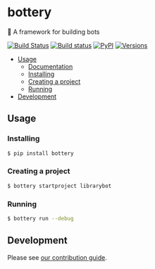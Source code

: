 # bottery
:battery: A framework for building bots

[![Build Status](https://travis-ci.org/rougeth/bottery.svg?branch=master)](https://travis-ci.org/rougeth/bottery)
[![Build status](https://ci.appveyor.com/api/projects/status/we3h64nj98vvxcre/branch/master?svg=true)](https://ci.appveyor.com/project/rougeth/bottery/branch/master)
[![PyPI](https://img.shields.io/pypi/v/bottery.svg)](https://pypi.python.org/pypi/bottery)
[![Versions](https://img.shields.io/pypi/pyversions/bottery.svg)](https://pypi.python.org/pypi/bottery)

* [Usage](#usage)
  * [Documentation](http://docs.bottery.io)
  * [Installing](#installing)
  * [Creating a project](#creating-a-project)
  * [Running](#running)
* [Development](#development)

## Usage

### Installing
```bash
$ pip install bottery
```

### Creating a project
```bash
$ bottery startproject librarybot
```

### Running
```bash
$ bottery run --debug
```

## Development

Please see [our contribution guide](CONTRIBUTING.rst).
